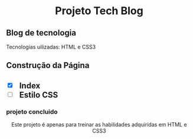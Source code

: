 <h1 align="center">Projeto Tech Blog</h1> 

<h2>Blog de tecnologia</h2>

<p>Tecnologias uilizadas: HTML e CSS3</p> 

<h2>Construção da Página<h2>

- [x] Index
- [ ] Estilo CSS

<h3>projeto concluido</h3>

<p align="center">Este projeto é apenas para treinar as habilidades adquiridas em HTML e CSS3</p>